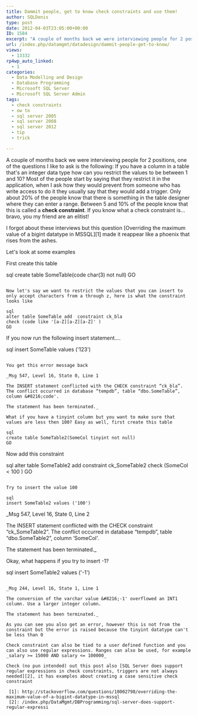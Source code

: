 ```yaml
---
title: Dammit people, get to know check constraints and use them!
author: SQLDenis
type: post
date: 2012-04-03T23:05:00+00:00
ID: 1584
excerpt: "A couple of months back we were interviewing people for 2 positions, one of the questions I like to ask is the following: If you have a column in a table that's an integer data type how can you restrict the values to be between 1 and 10? Most of the peo&hellip;"
url: /index.php/datamgmt/datadesign/dammit-people-get-to-know/
views:
  - 13332
rp4wp_auto_linked:
  - 1
categories:
  - Data Modelling and Design
  - Database Programming
  - Microsoft SQL Server
  - Microsoft SQL Server Admin
tags:
  - check constraints
  - ow to
  - sql server 2005
  - sql server 2008
  - sql server 2012
  - tip
  - trick

---
```

A couple of months back we were interviewing people for 2 positions, one of the questions I like to ask is the following: If you have a column in a table that's an integer data type how can you restrict the values to be between 1 and 10? Most of the people start by saying that they restrict it in the application, when I ask how they would prevent from someone who has write access to do it they usually say that they would add a trigger. Only about 20% of the people know that there is something in the table designer where they can enter a range. Between 5 and 10% of the people know that this is called a **check constraint**. If you know what a check constraint is…bravo, you my friend are an elitist!

I forgot about these interviews but this question [Overriding the maximum value of a bigint datatype in MSSQL][1] made it reappear like a phoenix that rises from the ashes.

Let's look at some examples

First create this table

sql
create table SomeTable(code char(3) not null)
GO
```

Now let's say we want to restrict the values that you can insert to only accept characters from a through z, here is what the constraint looks like

sql
alter table SomeTable add  constraint ck_bla
check (code like '[a-Z][a-Z][a-Z]' )
GO
```

If you now run the following insert statement….

sql
insert SomeTable values ('123')
```

You get this error message back

_Msg 547, Level 16, State 0, Line 1
  
The INSERT statement conflicted with the CHECK constraint “ck_bla”. The conflict occurred in database “tempdb”, table “dbo.SomeTable”, column &#8216;code'.
  
The statement has been terminated._

What if you have a tinyint column but you want to make sure that values are less then 100? Easy as well, first create this table

sql
create table SomeTable2(SomeCol tinyint not null)
GO
```

Now add this constraint

sql
alter table SomeTable2 add  constraint ck_SomeTable2
check (SomeCol < 100 )
GO
```

Try to insert the value 100

sql
insert SomeTable2 values ('100')
```

_Msg 547, Level 16, State 0, Line 2
  
The INSERT statement conflicted with the CHECK constraint “ck_SomeTable2”. The conflict occurred in database “tempdb”, table “dbo.SomeTable2”, column &#8216;SomeCol'.
  
The statement has been terminated._

Okay, what happens if you try to insert -1?

sql
insert SomeTable2 values ('-1')
```

_Msg 244, Level 16, State 1, Line 1
  
The conversion of the varchar value &#8216;-1' overflowed an INT1 column. Use a larger integer column.
  
The statement has been terminated._

As you can see you also get an error, however this is not from the constraint but the error is raised because the tinyint datatype can't be less than 0

Check constraint can also be tied to a user defined function and you can also use regular expressions. Ranges can also be used, for example _salary >= 15000 AND salary <= 100000_

Check (no pun intended) out this post also [SQL Server does support regular expressions in check constraints, triggers are not always needed][2], it has examples about creating a case sensitive check constraint

 [1]: http://stackoverflow.com/questions/10002798/overriding-the-maximum-value-of-a-bigint-datatype-in-mssql
 [2]: /index.php/DataMgmt/DBProgramming/sql-server-does-support-regular-expressi